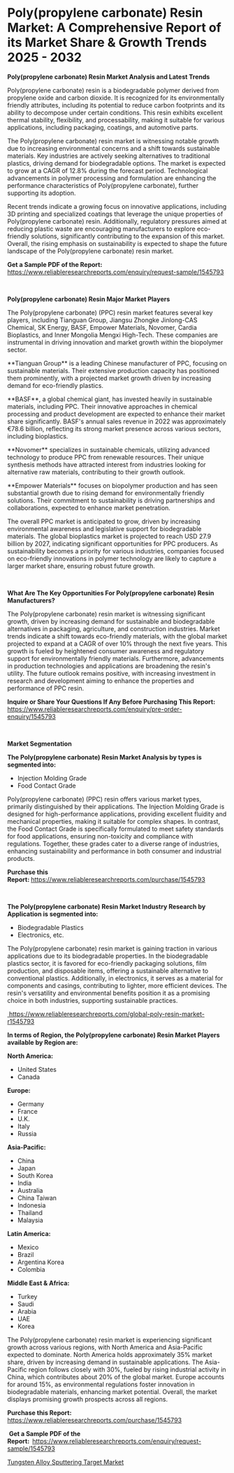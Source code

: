 <p><h1>Poly(propylene carbonate) Resin Market: A Comprehensive Report of its Market Share & Growth Trends 2025 - 2032</h1></p><p><strong>Poly(propylene carbonate) Resin Market Analysis and Latest Trends</strong></p>
<p><p>Poly(propylene carbonate) resin is a biodegradable polymer derived from propylene oxide and carbon dioxide. It is recognized for its environmentally friendly attributes, including its potential to reduce carbon footprints and its ability to decompose under certain conditions. This resin exhibits excellent thermal stability, flexibility, and processability, making it suitable for various applications, including packaging, coatings, and automotive parts.</p><p>The Poly(propylene carbonate) resin market is witnessing notable growth due to increasing environmental concerns and a shift towards sustainable materials. Key industries are actively seeking alternatives to traditional plastics, driving demand for biodegradable options. The market is expected to grow at a CAGR of 12.8% during the forecast period. Technological advancements in polymer processing and formulation are enhancing the performance characteristics of Poly(propylene carbonate), further supporting its adoption.</p><p>Recent trends indicate a growing focus on innovative applications, including 3D printing and specialized coatings that leverage the unique properties of Poly(propylene carbonate) resin. Additionally, regulatory pressures aimed at reducing plastic waste are encouraging manufacturers to explore eco-friendly solutions, significantly contributing to the expansion of this market. Overall, the rising emphasis on sustainability is expected to shape the future landscape of the Poly(propylene carbonate) resin market.</p></p>
<p><strong>Get a Sample PDF of the Report:&nbsp;</strong> <a href="https://www.reliableresearchreports.com/enquiry/request-sample/1545793?utm_campaign=3287&utm_medium=2&utm_source=Github&utm_content=ia&utm_term=02042025&utm_id=polypropylene-carbonate-resin">https://www.reliableresearchreports.com/enquiry/request-sample/1545793</a></p>
<p>&nbsp;</p>
<p><strong>Poly(propylene carbonate) Resin Major Market Players</strong></p>
<p><p>The Poly(propylene carbonate) (PPC) resin market features several key players, including Tianguan Group, Jiangsu Zhongke Jinlong-CAS Chemical, SK Energy, BASF, Empower Materials, Novomer, Cardia Bioplastics, and Inner Mongolia Mengxi High-Tech. These companies are instrumental in driving innovation and market growth within the biopolymer sector.</p><p>**Tianguan Group** is a leading Chinese manufacturer of PPC, focusing on sustainable materials. Their extensive production capacity has positioned them prominently, with a projected market growth driven by increasing demand for eco-friendly plastics.</p><p>**BASF**, a global chemical giant, has invested heavily in sustainable materials, including PPC. Their innovative approaches in chemical processing and product development are expected to enhance their market share significantly. BASF's annual sales revenue in 2022 was approximately €78.6 billion, reflecting its strong market presence across various sectors, including bioplastics.</p><p>**Novomer** specializes in sustainable chemicals, utilizing advanced technology to produce PPC from renewable resources. Their unique synthesis methods have attracted interest from industries looking for alternative raw materials, contributing to their growth outlook.</p><p>**Empower Materials** focuses on biopolymer production and has seen substantial growth due to rising demand for environmentally friendly solutions. Their commitment to sustainability is driving partnerships and collaborations, expected to enhance market penetration.</p><p>The overall PPC market is anticipated to grow, driven by increasing environmental awareness and legislative support for biodegradable materials. The global bioplastics market is projected to reach USD 27.9 billion by 2027, indicating significant opportunities for PPC producers. As sustainability becomes a priority for various industries, companies focused on eco-friendly innovations in polymer technology are likely to capture a larger market share, ensuring robust future growth.</p></p>
<p>&nbsp;</p>
<p><strong>What Are The Key Opportunities For Poly(propylene carbonate) Resin Manufacturers?</strong></p>
<p><p>The Poly(propylene carbonate) resin market is witnessing significant growth, driven by increasing demand for sustainable and biodegradable alternatives in packaging, agriculture, and construction industries. Market trends indicate a shift towards eco-friendly materials, with the global market projected to expand at a CAGR of over 10% through the next five years. This growth is fueled by heightened consumer awareness and regulatory support for environmentally friendly materials. Furthermore, advancements in production technologies and applications are broadening the resin's utility. The future outlook remains positive, with increasing investment in research and development aiming to enhance the properties and performance of PPC resin.</p></p>
<p><strong>Inquire or Share Your Questions If Any Before Purchasing This Report:</strong> <a href="https://www.reliableresearchreports.com/enquiry/pre-order-enquiry/1545793?utm_campaign=3287&utm_medium=2&utm_source=Github&utm_content=ia&utm_term=02042025&utm_id=polypropylene-carbonate-resin">https://www.reliableresearchreports.com/enquiry/pre-order-enquiry/1545793</a></p>
<p>&nbsp;</p>
<p><strong>Market Segmentation</strong></p>
<p><strong>The Poly(propylene carbonate) Resin Market Analysis by types is segmented into:</strong></p>
<p><ul><li>Injection Molding Grade</li><li>Food Contact Grade</li></ul></p>
<p><p>Poly(propylene carbonate) (PPC) resin offers various market types, primarily distinguished by their applications. The Injection Molding Grade is designed for high-performance applications, providing excellent fluidity and mechanical properties, making it suitable for complex shapes. In contrast, the Food Contact Grade is specifically formulated to meet safety standards for food applications, ensuring non-toxicity and compliance with regulations. Together, these grades cater to a diverse range of industries, enhancing sustainability and performance in both consumer and industrial products.</p></p>
<p><strong>Purchase this Report:&nbsp;</strong><a href="https://www.reliableresearchreports.com/purchase/1545793?utm_campaign=3287&utm_medium=2&utm_source=Github&utm_content=ia&utm_term=02042025&utm_id=polypropylene-carbonate-resin">https://www.reliableresearchreports.com/purchase/1545793</a></p>
<p>&nbsp;</p>
<p><strong>The Poly(propylene carbonate) Resin Market Industry Research by Application is segmented into:</strong></p>
<p><ul><li>Biodegradable Plastics</li><li>Electronics, etc.</li></ul></p>
<p><p>The Poly(propylene carbonate) resin market is gaining traction in various applications due to its biodegradable properties. In the biodegradable plastics sector, it is favored for eco-friendly packaging solutions, film production, and disposable items, offering a sustainable alternative to conventional plastics. Additionally, in electronics, it serves as a material for components and casings, contributing to lighter, more efficient devices. The resin's versatility and environmental benefits position it as a promising choice in both industries, supporting sustainable practices.</p></p>
<p><a href="https://www.reliableresearchreports.com/global-poly-resin-market-r1545793?utm_campaign=3287&utm_medium=2&utm_source=Github&utm_content=ia&utm_term=02042025&utm_id=polypropylene-carbonate-resin">&nbsp;https://www.reliableresearchreports.com/global-poly-resin-market-r1545793</a></p>
<p><strong>In terms of Region, the Poly(propylene carbonate) Resin Market Players available by Region are:</strong></p>
<p>
    <p> <strong> North America: </strong>
        <ul>
            <li>United States</li>
            <li>Canada</li>
        </ul>
        </p> 
    <p> <strong> Europe: </strong>
        <ul>
            <li>Germany</li>
            <li>France</li>
            <li>U.K.</li>
            <li>Italy</li>
            <li>Russia</li>
        </ul>
        </p> 
    <p> <strong> Asia-Pacific: </strong>
        <ul>
            <li>China</li>
            <li>Japan</li>
            <li>South Korea</li>
            <li>India</li>
            <li>Australia</li>
            <li>China Taiwan</li>
            <li>Indonesia</li>
            <li>Thailand</li>
            <li>Malaysia</li>
        </ul>
        </p> 
    <p> <strong> Latin America: </strong>
        <ul>
            <li>Mexico</li>
            <li>Brazil</li>
            <li>Argentina Korea</li>
            <li>Colombia</li>
        </ul>
        </p> 
    <p> <strong> Middle East & Africa: </strong>
        <ul>
            <li>Turkey</li>
            <li>Saudi</li>
            <li>Arabia</li>
            <li>UAE</li>
            <li>Korea</li>
        </ul>
    </p>
    </p>
<p><p>The Poly(propylene carbonate) resin market is experiencing significant growth across various regions, with North America and Asia-Pacific expected to dominate. North America holds approximately 35% market share, driven by increasing demand in sustainable applications. The Asia-Pacific region follows closely with 30%, fueled by rising industrial activity in China, which contributes about 20% of the global market. Europe accounts for around 15%, as environmental regulations foster innovation in biodegradable materials, enhancing market potential. Overall, the market displays promising growth prospects across all regions.</p></p>
<p><strong>Purchase this Report: </strong><a href="https://www.reliableresearchreports.com/purchase/1545793?utm_campaign=3287&utm_medium=2&utm_source=Github&utm_content=ia&utm_term=02042025&utm_id=polypropylene-carbonate-resin">https://www.reliableresearchreports.com/purchase/1545793</a></p>
<p>&nbsp;<strong>Get a Sample PDF of the Report:&nbsp;&nbsp;</strong><a href="https://www.reliableresearchreports.com/enquiry/request-sample/1545793?utm_campaign=3287&utm_medium=2&utm_source=Github&utm_content=ia&utm_term=02042025&utm_id=polypropylene-carbonate-resin">https://www.reliableresearchreports.com/enquiry/request-sample/1545793</a></p>
<p><strong></strong></p>
<p><p><a href="https://github.com/tanckfelli84/Market-Research-Report-List-1/blob/main/tungsten-alloy-sputtering-target-market.md?utm_campaign=3287&utm_medium=2&utm_source=Github&utm_content=ia&utm_term=02042025&utm_id=polypropylene-carbonate-resin">Tungsten Alloy Sputtering Target Market</a></p></p>